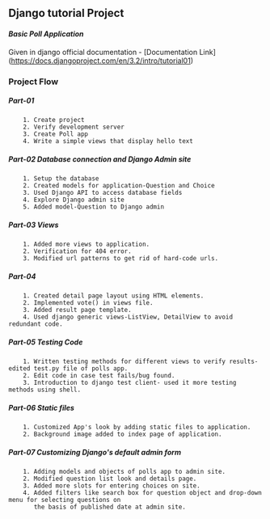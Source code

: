 ## Django tutorial Project
#### _Basic Poll Application_
Given in django official documentation - [Documentation Link] (https://docs.djangoproject.com/en/3.2/intro/tutorial01)
### Project Flow
##### Part-01 
        1. Create project
        2. Verify development server
        3. Create Poll app
        4. Write a simple views that display hello text

##### Part-02 Database connection and Django Admin site
        1. Setup the database
        2. Created models for application-Question and Choice
        3. Used Django API to access database fields
        4. Explore Django admin site
        5. Added model-Question to Django admin 

##### Part-03 Views
        1. Added more views to application.
        2. Verification for 404 error.
        3. Modified url patterns to get rid of hard-code urls.

##### Part-04 
        1. Created detail page layout using HTML elements.
        2. Implemented vote() in views file.
        3. Added result page template.
        4. Used django generic views-ListView, DetailView to avoid redundant code.

##### Part-05 Testing Code
        1. Written testing methods for different views to verify results- edited test.py file of polls app.
        2. Edit code in case test fails/bug found. 
        3. Introduction to django test client- used it more testing methods using shell.

##### Part-06 Static files
        1. Customized App's look by adding static files to application.
        2. Background image added to index page of application.

##### Part-07 Customizing Django's default admin form
        1. Adding models and objects of polls app to admin site. 
        2. Modified question list look and details page.
        3. Added more slots for entering choices on site.
        4. Added filters like search box for question object and drop-down menu for selecting questions on 
           the basis of published date at admin site.
        

